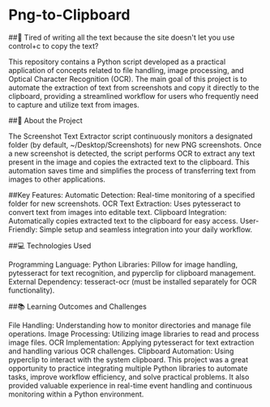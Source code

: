 # Png-to-Clipboard

##🤧 Tired of writing all the text because the site doesn't let you use control+c to copy the text?

This repository contains a Python script developed as a practical application of concepts related to file handling, image processing, and Optical Character Recognition (OCR). The main goal of this project is to automate the extraction of text from screenshots and copy it directly to the clipboard, providing a streamlined workflow for users who frequently need to capture and utilize text from images.

##📸 About the Project

The Screenshot Text Extractor script continuously monitors a designated folder (by default, ~/Desktop/Screenshots) for new PNG screenshots. Once a new screenshot is detected, the script performs OCR to extract any text present in the image and copies the extracted text to the clipboard. This automation saves time and simplifies the process of transferring text from images to other applications.

##Key Features:
Automatic Detection: Real-time monitoring of a specified folder for new screenshots.
OCR Text Extraction: Uses pytesseract to convert text from images into editable text.
Clipboard Integration: Automatically copies extracted text to the clipboard for easy access.
User-Friendly: Simple setup and seamless integration into your daily workflow.

##💻 Technologies Used

Programming Language: Python
Libraries: Pillow for image handling, pytesseract for text recognition, and pyperclip for clipboard management.
External Dependency: tesseract-ocr (must be installed separately for OCR functionality).

##📚 Learning Outcomes and Challenges

File Handling: Understanding how to monitor directories and manage file operations.
Image Processing: Utilizing image libraries to read and process image files.
OCR Implementation: Applying pytesseract for text extraction and handling various OCR challenges.
Clipboard Automation: Using pyperclip to interact with the system clipboard.
This project was a great opportunity to practice integrating multiple Python libraries to automate tasks, improve workflow efficiency, and solve practical problems. It also provided valuable experience in real-time event handling and continuous monitoring within a Python environment.
